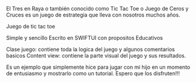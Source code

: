 El Tres en Raya o también conocido como Tic Tac Toe o Juego de Ceros y Cruces es un juego de estrategia que lleva con nosotros muchos años.

Juego de tic tac toe

Simple y sencillo Escrito en SWIFTUI con propositos Educativos

Clase juego: contiene toda la logica del juego y algunos comentarios basicos
Content view: contiene la parte visual del juego y sus resultados.

Es un ejemplo que simplemente hice para jugar con mi hijo en un momento de entusiasmo y mostrarlo como un tutorial.
Espero que los disfruten!!!
